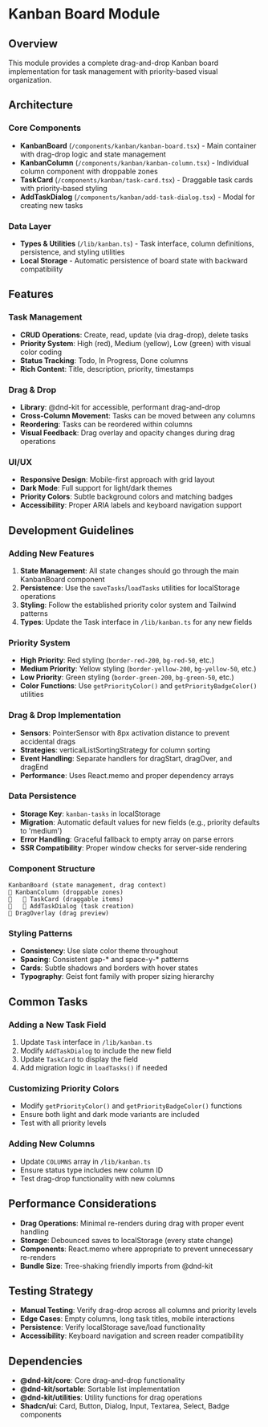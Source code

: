 # Kanban Board Module

## Overview
This module provides a complete drag-and-drop Kanban board implementation for task management with priority-based visual organization.

## Architecture

### Core Components
- **KanbanBoard** (`/components/kanban/kanban-board.tsx`) - Main container with drag-drop logic and state management
- **KanbanColumn** (`/components/kanban/kanban-column.tsx`) - Individual column component with droppable zones
- **TaskCard** (`/components/kanban/task-card.tsx`) - Draggable task cards with priority-based styling
- **AddTaskDialog** (`/components/kanban/add-task-dialog.tsx`) - Modal for creating new tasks

### Data Layer
- **Types & Utilities** (`/lib/kanban.ts`) - Task interface, column definitions, persistence, and styling utilities
- **Local Storage** - Automatic persistence of board state with backward compatibility

## Features

### Task Management
- **CRUD Operations**: Create, read, update (via drag-drop), delete tasks
- **Priority System**: High (red), Medium (yellow), Low (green) with visual color coding
- **Status Tracking**: Todo, In Progress, Done columns
- **Rich Content**: Title, description, priority, timestamps

### Drag & Drop
- **Library**: @dnd-kit for accessible, performant drag-and-drop
- **Cross-Column Movement**: Tasks can be moved between any columns
- **Reordering**: Tasks can be reordered within columns
- **Visual Feedback**: Drag overlay and opacity changes during drag operations

### UI/UX
- **Responsive Design**: Mobile-first approach with grid layout
- **Dark Mode**: Full support for light/dark themes
- **Priority Colors**: Subtle background colors and matching badges
- **Accessibility**: Proper ARIA labels and keyboard navigation support

## Development Guidelines

### Adding New Features
1. **State Management**: All state changes should go through the main KanbanBoard component
2. **Persistence**: Use the `saveTasks`/`loadTasks` utilities for localStorage operations
3. **Styling**: Follow the established priority color system and Tailwind patterns
4. **Types**: Update the Task interface in `/lib/kanban.ts` for any new fields

### Priority System
- **High Priority**: Red styling (`border-red-200`, `bg-red-50`, etc.)
- **Medium Priority**: Yellow styling (`border-yellow-200`, `bg-yellow-50`, etc.)
- **Low Priority**: Green styling (`border-green-200`, `bg-green-50`, etc.)
- **Color Functions**: Use `getPriorityColor()` and `getPriorityBadgeColor()` utilities

### Drag & Drop Implementation
- **Sensors**: PointerSensor with 8px activation distance to prevent accidental drags
- **Strategies**: verticalListSortingStrategy for column sorting
- **Event Handling**: Separate handlers for dragStart, dragOver, and dragEnd
- **Performance**: Uses React.memo and proper dependency arrays

### Data Persistence
- **Storage Key**: `kanban-tasks` in localStorage
- **Migration**: Automatic default values for new fields (e.g., priority defaults to 'medium')
- **Error Handling**: Graceful fallback to empty array on parse errors
- **SSR Compatibility**: Proper window checks for server-side rendering

### Component Structure
```
KanbanBoard (state management, drag context)
   KanbanColumn (droppable zones)
      TaskCard (draggable items)
      AddTaskDialog (task creation)
   DragOverlay (drag preview)
```

### Styling Patterns
- **Consistency**: Use slate color theme throughout
- **Spacing**: Consistent gap-* and space-y-* patterns
- **Cards**: Subtle shadows and borders with hover states
- **Typography**: Geist font family with proper sizing hierarchy

## Common Tasks

### Adding a New Task Field
1. Update `Task` interface in `/lib/kanban.ts`
2. Modify `AddTaskDialog` to include the new field
3. Update `TaskCard` to display the field
4. Add migration logic in `loadTasks()` if needed

### Customizing Priority Colors
- Modify `getPriorityColor()` and `getPriorityBadgeColor()` functions
- Ensure both light and dark mode variants are included
- Test with all priority levels

### Adding New Columns
- Update `COLUMNS` array in `/lib/kanban.ts`
- Ensure status type includes new column ID
- Test drag-drop functionality with new columns

## Performance Considerations
- **Drag Operations**: Minimal re-renders during drag with proper event handling
- **Storage**: Debounced saves to localStorage (every state change)
- **Components**: React.memo where appropriate to prevent unnecessary re-renders
- **Bundle Size**: Tree-shaking friendly imports from @dnd-kit

## Testing Strategy
- **Manual Testing**: Verify drag-drop across all columns and priority levels
- **Edge Cases**: Empty columns, long task titles, mobile interactions
- **Persistence**: Verify localStorage save/load functionality
- **Accessibility**: Keyboard navigation and screen reader compatibility

## Dependencies
- **@dnd-kit/core**: Core drag-and-drop functionality
- **@dnd-kit/sortable**: Sortable list implementation
- **@dnd-kit/utilities**: Utility functions for drag operations
- **Shadcn/ui**: Card, Button, Dialog, Input, Textarea, Select, Badge components